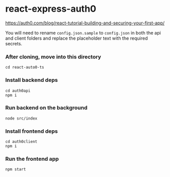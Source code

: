 # react-express-auth0
https://auth0.com/blog/react-tutorial-building-and-securing-your-first-app/

You will need to rename ```config.json.sample``` to ```config.json``` in both the api and client folders and replace the placeholder text with the required secrets.

### After cloning, move into this directory
```
cd react-auto0-ts
```
### Install backend deps
```
cd auth0api
npm i
```
### Run backend on the background
```
node src/index
```
### Install frontend deps
```
cd auth0client
npm i
```
### Run the frontend app
```
npm start
```
